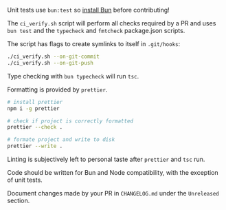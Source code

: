 Unit tests use `bun:test` so [install Bun](https://bun.sh/docs/installation) before contributing!

The `ci_verify.sh` script will perform all checks required by a PR and uses `bun test` and the `typecheck` and `fmtcheck` package.json scripts.

The script has flags to create symlinks to itself in `.git/hooks`:

```bash
./ci_verify.sh --on-git-commit
./ci_verify.sh --on-git-push
```

Type checking with `bun typecheck` will run `tsc`.

Formatting is provided by `prettier`.

```bash
# install prettier
npm i -g prettier

# check if project is correctly formatted
prettier --check .

# formate project and write to disk
prettier --write .
```

Linting is subjectively left to personal taste after `prettier` and `tsc` run.

Code should be written for Bun and Node compatibility, with the exception of unit tests.

Document changes made by your PR in `CHANGELOG.md` under the `Unreleased` section.
